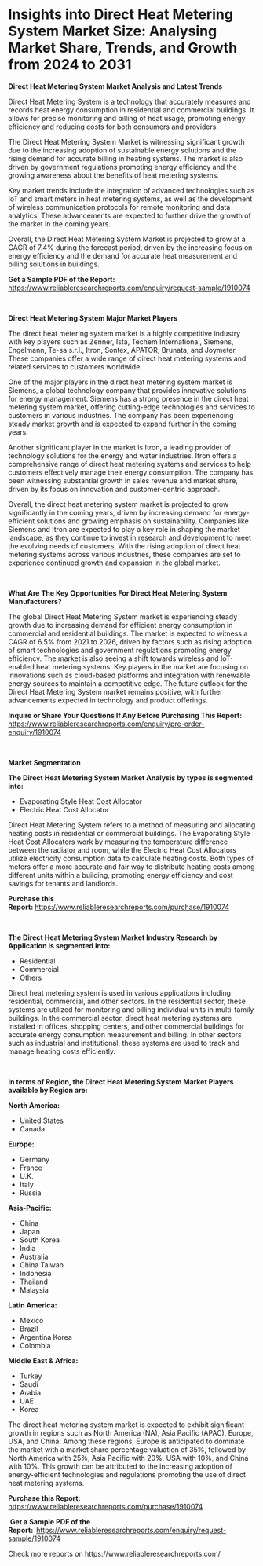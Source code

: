 <p><h1>Insights into Direct Heat Metering System Market Size: Analysing Market Share, Trends, and Growth from 2024 to 2031</h1></p><p><strong>Direct Heat Metering System Market Analysis and Latest Trends</strong></p>
<p><p>Direct Heat Metering System is a technology that accurately measures and records heat energy consumption in residential and commercial buildings. It allows for precise monitoring and billing of heat usage, promoting energy efficiency and reducing costs for both consumers and providers.</p><p>The Direct Heat Metering System Market is witnessing significant growth due to the increasing adoption of sustainable energy solutions and the rising demand for accurate billing in heating systems. The market is also driven by government regulations promoting energy efficiency and the growing awareness about the benefits of heat metering systems.</p><p>Key market trends include the integration of advanced technologies such as IoT and smart meters in heat metering systems, as well as the development of wireless communication protocols for remote monitoring and data analytics. These advancements are expected to further drive the growth of the market in the coming years.</p><p>Overall, the Direct Heat Metering System Market is projected to grow at a CAGR of 7.4% during the forecast period, driven by the increasing focus on energy efficiency and the demand for accurate heat measurement and billing solutions in buildings.</p></p>
<p><strong>Get a Sample PDF of the Report:&nbsp;</strong> <a href="https://www.reliableresearchreports.com/enquiry/request-sample/1910074">https://www.reliableresearchreports.com/enquiry/request-sample/1910074</a></p>
<p>&nbsp;</p>
<p><strong>Direct Heat Metering System Major Market Players</strong></p>
<p><p>The direct heat metering system market is a highly competitive industry with key players such as Zenner, Ista, Techem International, Siemens, Engelmann, Te-sa s.r.l., Itron, Sontex, APATOR, Brunata, and Joymeter. These companies offer a wide range of direct heat metering systems and related services to customers worldwide.</p><p>One of the major players in the direct heat metering system market is Siemens, a global technology company that provides innovative solutions for energy management. Siemens has a strong presence in the direct heat metering system market, offering cutting-edge technologies and services to customers in various industries. The company has been experiencing steady market growth and is expected to expand further in the coming years.</p><p>Another significant player in the market is Itron, a leading provider of technology solutions for the energy and water industries. Itron offers a comprehensive range of direct heat metering systems and services to help customers effectively manage their energy consumption. The company has been witnessing substantial growth in sales revenue and market share, driven by its focus on innovation and customer-centric approach.</p><p>Overall, the direct heat metering system market is projected to grow significantly in the coming years, driven by increasing demand for energy-efficient solutions and growing emphasis on sustainability. Companies like Siemens and Itron are expected to play a key role in shaping the market landscape, as they continue to invest in research and development to meet the evolving needs of customers. With the rising adoption of direct heat metering systems across various industries, these companies are set to experience continued growth and expansion in the global market.</p></p>
<p>&nbsp;</p>
<p><strong>What Are The Key Opportunities For Direct Heat Metering System Manufacturers?</strong></p>
<p><p>The global Direct Heat Metering System market is experiencing steady growth due to increasing demand for efficient energy consumption in commercial and residential buildings. The market is expected to witness a CAGR of 6.5% from 2021 to 2026, driven by factors such as rising adoption of smart technologies and government regulations promoting energy efficiency. The market is also seeing a shift towards wireless and IoT-enabled heat metering systems. Key players in the market are focusing on innovations such as cloud-based platforms and integration with renewable energy sources to maintain a competitive edge. The future outlook for the Direct Heat Metering System market remains positive, with further advancements expected in technology and product offerings.</p></p>
<p><strong>Inquire or Share Your Questions If Any Before Purchasing This Report:</strong> <a href="https://www.reliableresearchreports.com/enquiry/pre-order-enquiry/1910074">https://www.reliableresearchreports.com/enquiry/pre-order-enquiry/1910074</a></p>
<p>&nbsp;</p>
<p><strong>Market Segmentation</strong></p>
<p><strong>The Direct Heat Metering System Market Analysis by types is segmented into:</strong></p>
<p><ul><li>Evaporating Style Heat Cost Allocator</li><li>Electric Heat Cost Allocator</li></ul></p>
<p><p>Direct Heat Metering System refers to a method of measuring and allocating heating costs in residential or commercial buildings. The Evaporating Style Heat Cost Allocators work by measuring the temperature difference between the radiator and room, while the Electric Heat Cost Allocators utilize electricity consumption data to calculate heating costs. Both types of meters offer a more accurate and fair way to distribute heating costs among different units within a building, promoting energy efficiency and cost savings for tenants and landlords.</p></p>
<p><strong>Purchase this Report:&nbsp;</strong><a href="https://www.reliableresearchreports.com/purchase/1910074">https://www.reliableresearchreports.com/purchase/1910074</a></p>
<p>&nbsp;</p>
<p><strong>The Direct Heat Metering System Market Industry Research by Application is segmented into:</strong></p>
<p><ul><li>Residential</li><li>Commercial</li><li>Others</li></ul></p>
<p><p>Direct heat metering system is used in various applications including residential, commercial, and other sectors. In the residential sector, these systems are utilized for monitoring and billing individual units in multi-family buildings. In the commercial sector, direct heat metering systems are installed in offices, shopping centers, and other commercial buildings for accurate energy consumption measurement and billing. In other sectors such as industrial and institutional, these systems are used to track and manage heating costs efficiently.</p></p>
<p>&nbsp;</p>
<p><strong>In terms of Region, the Direct Heat Metering System Market Players available by Region are:</strong></p>
<p>
    <p> <strong> North America: </strong>
        <ul>
            <li>United States</li>
            <li>Canada</li>
        </ul>
        </p> 
    <p> <strong> Europe: </strong>
        <ul>
            <li>Germany</li>
            <li>France</li>
            <li>U.K.</li>
            <li>Italy</li>
            <li>Russia</li>
        </ul>
        </p> 
    <p> <strong> Asia-Pacific: </strong>
        <ul>
            <li>China</li>
            <li>Japan</li>
            <li>South Korea</li>
            <li>India</li>
            <li>Australia</li>
            <li>China Taiwan</li>
            <li>Indonesia</li>
            <li>Thailand</li>
            <li>Malaysia</li>
        </ul>
        </p> 
    <p> <strong> Latin America: </strong>
        <ul>
            <li>Mexico</li>
            <li>Brazil</li>
            <li>Argentina Korea</li>
            <li>Colombia</li>
        </ul>
        </p> 
    <p> <strong> Middle East & Africa: </strong>
        <ul>
            <li>Turkey</li>
            <li>Saudi</li>
            <li>Arabia</li>
            <li>UAE</li>
            <li>Korea</li>
        </ul>
    </p>
    </p>
<p><p>The direct heat metering system market is expected to exhibit significant growth in regions such as North America (NA), Asia Pacific (APAC), Europe, USA, and China. Among these regions, Europe is anticipated to dominate the market with a market share percentage valuation of 35%, followed by North America with 25%, Asia Pacific with 20%, USA with 10%, and China with 10%. This growth can be attributed to the increasing adoption of energy-efficient technologies and regulations promoting the use of direct heat metering systems.</p></p>
<p><strong>Purchase this Report: </strong><a href="https://www.reliableresearchreports.com/purchase/1910074">https://www.reliableresearchreports.com/purchase/1910074</a></p>
<p>&nbsp;<strong>Get a Sample PDF of the Report:&nbsp;&nbsp;</strong><a href="https://www.reliableresearchreports.com/enquiry/request-sample/1910074">https://www.reliableresearchreports.com/enquiry/request-sample/1910074</a></p>
<p><strong></strong></p>
<p>Check more reports on https://www.reliableresearchreports.com/</p>